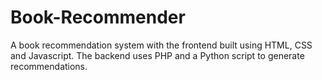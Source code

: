 # Book-Recommender

A book recommendation system with the frontend built using HTML, CSS and Javascript. The backend uses PHP and a Python script to generate recommendations.
